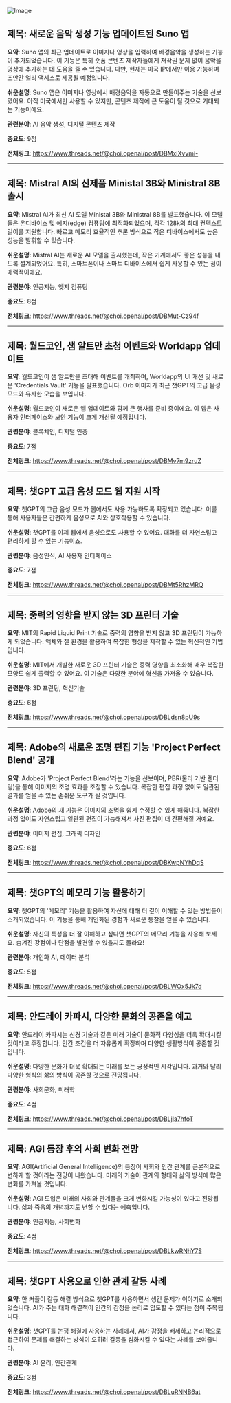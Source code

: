 ![Image](https://scontent-iad3-1.cdninstagram.com/v/t51.71878-15/463597070_1278573469990029_1760513944701472013_n.jpg?_nc_cat=107&ccb=1-7&_nc_sid=18de74&_nc_ohc=Wd__ep64ilUQ7kNvgEDWvg0&_nc_zt=23&_nc_ht=scontent-iad3-1.cdninstagram.com&edm=ACx9VUEEAAAA&_nc_gid=AXwOoinCfSdH3zzSu7B9gsJ&oh=00_AYD_1cW2KNFp6S5HxDu9KQBxhS15ghnf4weq3hKyFOVhuA&oe=6715F4AE)

## 제목: 새로운 음악 생성 기능 업데이트된 Suno 앱

**요약**: Suno 앱의 최근 업데이트로 이미지나 영상을 입력하여 배경음악을 생성하는 기능이 추가되었습니다. 이 기능은 특히 숏폼 콘텐츠 제작자들에게 저작권 문제 없이 음악을 영상에 추가하는 데 도움을 줄 수 있습니다. 다만, 현재는 미국 IP에서만 이용 가능하며 조만간 얼리 액세스로 제공될 예정입니다.

**쉬운설명**: Suno 앱은 이미지나 영상에서 배경음악을 자동으로 만들어주는 기술을 선보였어요. 아직 미국에서만 사용할 수 있지만, 콘텐츠 제작에 큰 도움이 될 것으로 기대되는 기능이에요.

**관련분야**: AI 음악 생성, 디지털 콘텐츠 제작

**중요도**: 9점

**전체링크**: https://www.threads.net/@choi.openai/post/DBMxiXvvmi-

---

## 제목: Mistral AI의 신제품 Ministal 3B와 Ministral 8B 출시

**요약**: Mistral AI가 최신 AI 모델 Ministal 3B와 Ministral 8B를 발표했습니다. 이 모델들은 온디바이스 및 에지(edge) 컴퓨팅에 최적화되었으며, 각각 128k의 최대 컨텍스트 길이를 지원합니다. 빠르고 메모리 효율적인 추론 방식으로 작은 디바이스에서도 높은 성능을 발휘할 수 있습니다.

**쉬운설명**: Mistral AI는 새로운 AI 모델을 출시했는데, 작은 기계에서도 좋은 성능을 내도록 설계되었어요. 특히, 스마트폰이나 스마트 디바이스에서 쉽게 사용할 수 있는 점이 매력적이에요.

**관련분야**: 인공지능, 엣지 컴퓨팅

**중요도**: 8점

**전체링크**: https://www.threads.net/@choi.openai/post/DBMut-Cz94f

---

## 제목: 월드코인, 샘 알트만 초청 이벤트와 Worldapp 업데이트

**요약**: 월드코인이 샘 알트만을 초대해 이벤트를 개최하며, Worldapp의 UI 개선 및 새로운 'Credentials Vault' 기능을 발표했습니다. Orb 이미지가 최근 챗GPT의 고급 음성모드와 유사한 모습을 보입니다.

**쉬운설명**: 월드코인이 새로운 앱 업데이트와 함께 큰 행사를 준비 중이에요. 이 앱은 사용자 인터페이스와 보안 기능이 크게 개선될 예정입니다.

**관련분야**: 블록체인, 디지털 인증

**중요도**: 7점

**전체링크**: https://www.threads.net/@choi.openai/post/DBMv7m9zruZ

---

## 제목: 챗GPT 고급 음성 모드 웹 지원 시작

**요약**: 챗GPT의 고급 음성 모드가 웹에서도 사용 가능하도록 확장되고 있습니다. 이를 통해 사용자들은 간편하게 음성으로 AI와 상호작용할 수 있습니다.

**쉬운설명**: 챗GPT를 이제 웹에서 음성으로도 사용할 수 있어요. 대화를 더 자연스럽고 편리하게 할 수 있는 기능이죠.

**관련분야**: 음성인식, AI 사용자 인터페이스

**중요도**: 7점

**전체링크**: https://www.threads.net/@choi.openai/post/DBMt5RhzMRQ

---

## 제목: 중력의 영향을 받지 않는 3D 프린터 기술

**요약**: MIT의 Rapid Liquid Print 기술로 중력의 영향을 받지 않고 3D 프린팅이 가능하게 되었습니다. 액체와 젤 환경을 활용하여 복잡한 형상을 제작할 수 있는 혁신적인 기법입니다.

**쉬운설명**: MIT에서 개발한 새로운 3D 프린터 기술은 중력 영향을 최소화해 매우 복잡한 모양도 쉽게 출력할 수 있어요. 이 기술은 다양한 분야에 혁신을 가져올 수 있습니다.

**관련분야**: 3D 프린팅, 혁신기술

**중요도**: 6점

**전체링크**: https://www.threads.net/@choi.openai/post/DBLdsn8pU9s

---

## 제목: Adobe의 새로운 조명 편집 기능 'Project Perfect Blend' 공개

**요약**: Adobe가 'Project Perfect Blend'라는 기능을 선보이며, PBR(물리 기반 렌더링)을 통해 이미지의 조명 효과를 조정할 수 있습니다. 복잡한 편집 과정 없이도 일관된 결과를 얻을 수 있는 손쉬운 도구가 될 것입니다.

**쉬운설명**: Adobe의 새 기능은 이미지의 조명을 쉽게 수정할 수 있게 해줍니다. 복잡한 과정 없이도 자연스럽고 일관된 편집이 가능해져서 사진 편집이 더 간편해질 거예요.

**관련분야**: 이미지 편집, 그래픽 디자인

**중요도**: 6점

**전체링크**: https://www.threads.net/@choi.openai/post/DBKwpNYhDqS

---

## 제목: 챗GPT의 메모리 기능 활용하기

**요약**: 챗GPT의 '메모리' 기능을 활용하여 자신에 대해 더 깊이 이해할 수 있는 방법들이 소개되었습니다. 이 기능을 통해 개인화된 경험과 새로운 통찰을 얻을 수 있습니다.

**쉬운설명**: 자신의 특성을 더 잘 이해하고 싶다면 챗GPT의 메모리 기능을 사용해 보세요. 숨겨진 강점이나 단점을 발견할 수 있을지도 몰라요!

**관련분야**: 개인화 AI, 데이터 분석

**중요도**: 5점

**전체링크**: https://www.threads.net/@choi.openai/post/DBLWOx5Jk7d

---

## 제목: 안드레이 카파시, 다양한 문화의 공존을 예고

**요약**: 안드레이 카파시는 신경 기술과 같은 미래 기술이 문화적 다양성을 더욱 확대시킬 것이라고 주장합니다. 인간 조건을 더 자유롭게 확장하며 다양한 생활방식이 공존할 것입니다.

**쉬운설명**: 다양한 문화가 더욱 확대되는 미래를 보는 긍정적인 시각입니다. 과거와 달리 다양한 형식의 삶의 방식이 공존할 것으로 전망됩니다.

**관련분야**: 사회문화, 미래학

**중요도**: 4점

**전체링크**: https://www.threads.net/@choi.openai/post/DBLjla7hfoT

---

## 제목: AGI 등장 후의 사회 변화 전망

**요약**: AGI(Artificial General Intelligence)의 등장이 사회와 인간 관계를 근본적으로 변하게 할 것이라는 전망이 나왔습니다. 미래의 기술이 관계의 형태와 삶의 방식에 많은 변화를 가져올 것입니다.

**쉬운설명**: AGI 도입은 미래의 사회와 관계들을 크게 변화시킬 가능성이 있다고 전망됩니다. 삶과 죽음의 개념까지도 변할 수 있다는 예측입니다.

**관련분야**: 인공지능, 사회변화

**중요도**: 4점

**전체링크**: https://www.threads.net/@choi.openai/post/DBLkwRNhY7S

---

## 제목: 챗GPT 사용으로 인한 관계 갈등 사례

**요약**: 한 커플이 갈등 해결 방식으로 챗GPT를 사용하면서 생긴 문제가 이야기로 소개되었습니다. AI가 주는 대화 해결책이 인간의 감정을 논리로 압도할 수 있다는 점이 주목됩니다.

**쉬운설명**: 챗GPT를 논쟁 해결에 사용하는 사례에서, AI가 감정을 배제하고 논리적으로 접근하여 문제를 해결하는 방식이 오히려 갈등을 심화시킬 수 있다는 사례를 보여줍니다.

**관련분야**: AI 윤리, 인간관계

**중요도**: 3점

**전체링크**: https://www.threads.net/@choi.openai/post/DBLuRNNB6at
